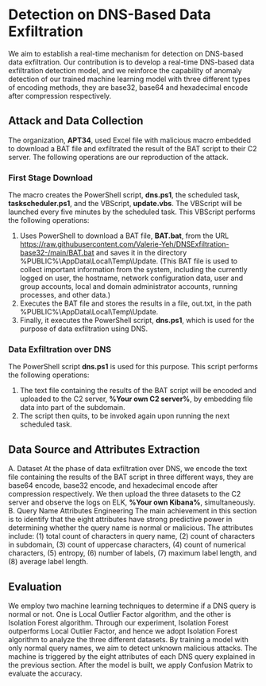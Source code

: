 # Detection on DNS-Based Data Exfiltration
We aim to establish a real-time mechanism for detection on DNS-based data exfiltration. Our contribution is to develop a real-time DNS-based data exfiltration detection model, and we reinforce the capability of anomaly detection of our trained machine learning model with three different types of encoding methods, they are base32, base64 and hexadecimal encode after compression respectively.
## Attack and Data Collection
The organization, **APT34**, used Excel file with malicious macro embedded to download a BAT file and exfiltrated the result of the BAT script to their C2 server. The following operations are our reproduction of the attack.
### First Stage Download
The macro creates the PowerShell script, **dns.ps1**, the scheduled task, **taskscheduler.ps1**, and the VBScript, **update.vbs**. The VBScript will be launched every five minutes by the scheduled task. This VBScript performs the following operations:
1. Uses PowerShell to download a BAT file, **BAT.bat**, from the URL https://raw.githubusercontent.com/Valerie-Yeh/DNSExfiltration-base32-/main/BAT.bat and saves it in the directory %PUBLIC%\AppData\Local\Temp\Update. (This BAT file is used to collect important information from the system, including the currently logged on user, the hostname, network configuration data, user and group accounts, local and domain administrator accounts, running processes, and other data.)
2. Executes the BAT file and stores the results in a file, out.txt, in the path %PUBLIC%\AppData\Local\Temp\Update.
3. Finally, it executes the PowerShell script, **dns.ps1**, which is used for the purpose of data exfiltration using DNS.
### Data Exfiltration over DNS
The PowerShell script **dns.ps1** is used for this purpose. This script performs the following operations:
1. The text file containing the results of the BAT script will be encoded and uploaded to the C2 server, **%Your own C2 server%**, by embedding file data into part of the subdomain.
2. The script then quits, to be invoked again upon running the next scheduled task.
## Data Source and Attributes Extraction
A. Dataset
At the phase of data exfiltration over DNS, we encode the text file containing the results of the BAT script in three different ways, they are base64 encode, base32 encode, and hexadecimal encode after compression respectively. We then upload the three datasets to the C2 server and observe the logs on ELK, **%Your own Kibana%**, simultaneously.
B. Query Name Attributes Engineering
The main achievement in this section is to identify that the eight attributes have strong predictive power in determining whether the query name is normal or malicious. The attributes include: (1) total count of characters in query name, (2) count of characters in subdomain, (3) count of uppercase characters, (4) count of numerical characters, (5) entropy, (6) number of labels, (7) maximum label length, and (8) average label length.
## Evaluation
We employ two machine learning techniques to determine if a DNS query is normal or not. One is Local Outlier Factor algorithm, and the other is Isolation Forest algorithm. Through our experiment, Isolation Forest outperforms Local Outlier Factor, and hence we adopt Isolation Forest algorithm to analyze the three different datasets.
By training a model with only normal query names, we aim to detect unknown malicious attacks. The machine is triggered by the eight attributes of each DNS query explained in the previous section. After the model is built, we apply Confusion Matrix to evaluate the accuracy.
